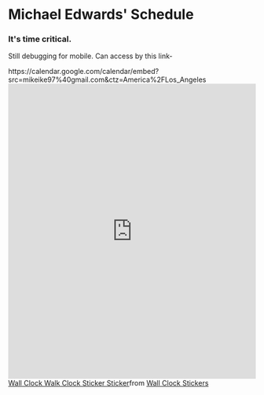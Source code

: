 

<!DOCTYPE html>
<html lang="en">
<head>
    <meta charset="UTF-8">
    <meta http-equiv="X-UA-Compatible" content="IE=edge">
    <meta name="viewport" content="width=device-width, initial-scale=1.0">
   
</head>
<body>
   <h1>Michael Edwards' Schedule</h1> 
   <h3>It's time critical.</h3>
    <p>Still debugging for mobile. Can access by this link- </p>
    <a>https://calendar.google.com/calendar/embed?src=mikeike97%40gmail.com&ctz=America%2FLos_Angeles</a>
   <a> <iframe src="https://calendar.google.com/calendar/embed?src=mikeike97%40gmail.com&ctz=America%2FLos_Angeles" style="border: 0" width="100%" height="600" frameborder="0" scrolling="no"></iframe>
    </a>
    <a>
        <div class="tenor-gif-embed" data-postid="24561869" data-share-method="host" data-aspect-ratio="1" data-width="100%"><a href="https://tenor.com/view/wall-clock-walk-clock-sticker-gif-24561869">Wall Clock Walk Clock Sticker Sticker</a>from <a href="https://tenor.com/search/wall+clock-stickers">Wall Clock Stickers</a></div> <script type="text/javascript" async src="https://tenor.com/embed.js"></script>
   </a>
</body>
</html>
